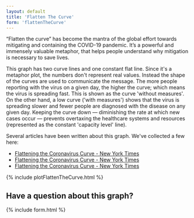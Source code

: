 ```yaml
---
layout: default
title: 'Flatten The Curve'
form: 'flattenTheCurve'
---
```


“Flatten the curve” has become the mantra of the global effort towards mitigating and containing the COVID-19 pandemic. It’s a powerful and immensely valuable metaphor, that helps people understand why mitigation is necessary to save lives.

This graph has two curve lines and one constant flat line. Since it's a metaphor plot, the numbers don't represent real values. Instead the shape of the curves are used to communicate the message. The more people reporting with the virus on a given day, the higher the curve; which means the virus is spreading fast. This is shown as the curve 'without measures'. On the other hand, a low curve ('with measures') shows that the virus is spreading slower and fewer people are diagnosed with the disease on any given day. Keeping the curve down — diminishing the rate at which new cases occur — prevents overtaxing the healthcare systems and resources (represented as the constant 'capacity level' line).

Several articles have been written about this graph. We've collected a few here:

* [Flattening the Coronavirus Curve - New York Times](https://www.nytimes.com/article/flatten-curve-coronavirus.html)
* [Flattening the Coronavirus Curve - New York Times](https://www.nytimes.com/article/flatten-curve-coronavirus.html)
* [Flattening the Coronavirus Curve - New York Times](https://www.nytimes.com/article/flatten-curve-coronavirus.html)

{% include plotFlattenTheCurve.html %}

## Have a question about this graph?

{% include form.html %}